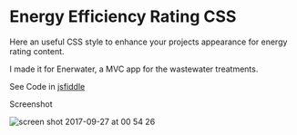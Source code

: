 # Energy Efficiency Rating CSS

Here an useful CSS style to enhance your projects appearance for energy rating content. 

I made it for Enerwater, a MVC app for the wastewater treatments.

See Code in [jsfiddle](https://jsfiddle.net/ISanchezDev/LdcLc06r/48/)

Screenshot

![screen shot 2017-09-27 at 00 54 26](https://user-images.githubusercontent.com/25980900/30888009-76b482c0-a31e-11e7-95ba-9e8b9d6c575a.png)

